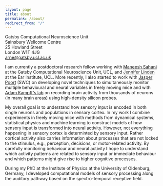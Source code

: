 ```yaml
---
layout: page
title: about
permalink: /about/
redirect_from: "/"
---
```


Gatsby Computational Neuroscience Unit  
Sainsbury Wellcome Centre  
25 Howland Street  
London W1T 4JG  
arne@gatsby.ucl.ac.uk 

I am currently a postdoctoral research fellow working with [Maneesh Sahani](http://www.gatsby.ucl.ac.uk/%7Emaneesh) at the Gatsby Computational Neuroscience Unit, UCL, and [Jennifer Linden](https://www.ucl.ac.uk/ear/research/profiles/linden) at the Ear Institute, UCL. More recently, I also started to work with [Jasper Poort](http://selectivevisionforaction.blogspot.co.uk) (SWC) on developing novel techniques to simultaneously monitor multiple behavioural and neural variables in freely moving mice and with [Adam Kampff's lab](http://www.kampff-lab.org/) on recording brain activity from thousands of neurons (in many brain areas) using high-density silicon probes.

My overall goal is to understand how sensory input is encoded in both single neurons and populations in sensory cortex. In my work I combine experiments in freely moving mice with methods from dynamical systems, statistical physics and machine learning to construct models of how sensory input is transformed into neural activity. However, not everything happening in sensory cortex is determinted by sensory input. Rather cortical activity also carries information about processes that are not locked to the stimulus, e.g., perception, decisions, or motor-related activity. By carefully monitoring behaviour and neural activity I hope to understand which activity patterns are related to sensory input or immediate behaviour and which patterns might give rise to higher cognitive processes.

During my PhD at the Institute of Physics at the University of Oldenburg, Germany, I developed computational models of sensory processing along the auditory pathway based on the spectro-temporal receptive field.

